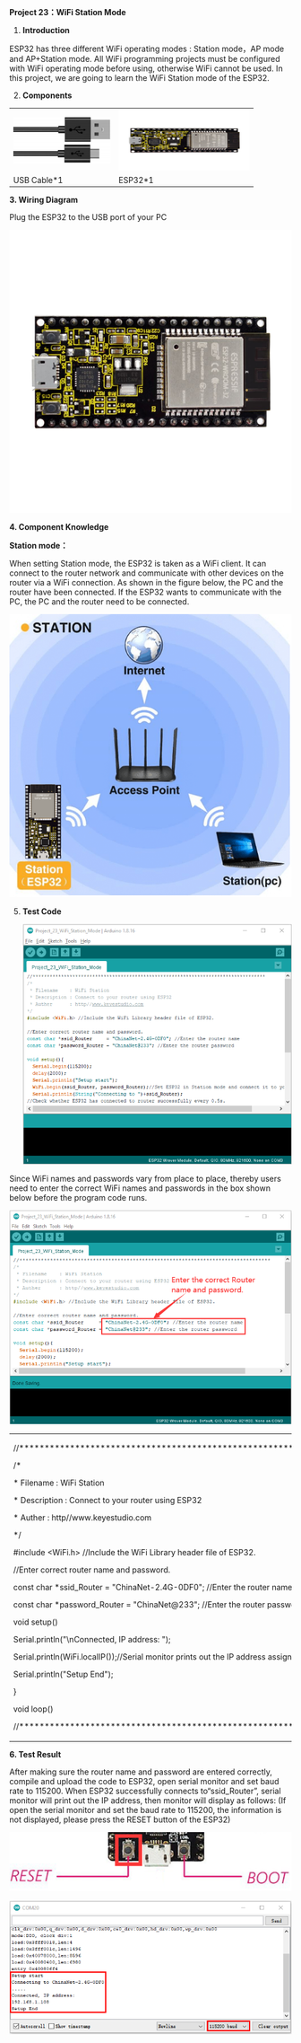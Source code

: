 **Project 23：WiFi Station Mode**

1.  **Introduction**

ESP32 has three different WiFi operating modes : Station mode，AP mode
and AP+Station mode. All WiFi programming projects must be configured
with WiFi operating mode before using, otherwise WiFi cannot be used. In
this project, we are going to learn the WiFi Station mode of the ESP32.

2.  **Components**

<table>
<tbody>
<tr class="odd">
<td><img src="https://raw.githubusercontent.com/keyestudio/KS5012-Keyestudio-ESP32-Learning-Kit-Basic-Edition-Arduino/master/media/729232b0c2d2c01984808289b222890c.png" style="width:1.8125in;height:0.86458in" /></td>
<td><img src="https://raw.githubusercontent.com/keyestudio/KS5012-Keyestudio-ESP32-Learning-Kit-Basic-Edition-Arduino/master/media/53f17b0de2d98d4714e8fe9043a346ca.jpeg" style="width:2.43681in;height:1.13472in" /></td>
</tr>
<tr class="even">
<td>USB Cable*1</td>
<td>ESP32*1</td>
</tr>
</tbody>
</table>

**3. Wiring Diagram**

Plug the ESP32 to the USB port of your PC

![](/media/53f17b0de2d98d4714e8fe9043a346ca.jpeg)

**4. Component Knowledge**

**Station mode：**

When setting Station mode, the ESP32 is taken as a WiFi client. It can
connect to the router network and communicate with other devices on the
router via a WiFi connection. As shown in the figure below, the PC and
the router have been connected. If the ESP32 wants to communicate with
the PC, the PC and the router need to be connected.

![](/media/f74baff97695aa2ee33a8c19370d2547.png)

5.  **Test Code**
    
    ![](/media/2f68bd6b8d90f2aa6c7a71e8d6efa855.png)

Since WiFi names and passwords vary from place to place, thereby users
need to enter the correct WiFi names and passwords in the box shown
below before the program code runs.  

![](/media/83441728f35dc71d15f3d5603036b9b0.png)

<table>
<tbody>
<tr class="odd">
<td><p>//**********************************************************************************</p>
<p>/*</p>
<p>* Filename : WiFi Station</p>
<p>* Description : Connect to your router using ESP32</p>
<p> * Auther : http//www.keyestudio.com</p>
<p>*/</p>
<p>#include &lt;WiFi.h&gt; //Include the WiFi Library header file of ESP32.</p>
<p>//Enter correct router name and password.</p>
<p>const char *ssid_Router = "ChinaNet-2.4G-0DF0"; //Enter the router name</p>
<p>const char *password_Router = "ChinaNet@233"; //Enter the router password</p>
<p>void setup()</p>
<p>Serial.println("\nConnected, IP address: ");</p>
<p>Serial.println(WiFi.localIP());//Serial monitor prints out the IP address assigned to ESP32.</p>
<p>Serial.println("Setup End");</p>
<p>}</p>
<p>void loop() </p>
<p>//**********************************************************************************</p></td>
</tr>
</tbody>
</table>

**6. Test Result**

After making sure the router name and password are entered correctly,
compile and upload the code to ESP32, open serial monitor and set baud
rate to 115200. When ESP32 successfully connects to“ssid\_Router”,
serial monitor will print out the IP address, then monitor will display
as follows: (If open the serial monitor and set the baud rate to 115200,
the information is not displayed, please press the RESET button of the
ESP32)

![](/media/1fd21fafd84d2b529931a89d21a03d6a.png)

![](/media/efc6081aa00e0ce19df5501de76482da.png)
